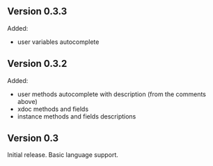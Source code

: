 ## Version 0.3.3

Added:
* user variables autocomplete

## Version 0.3.2

Added:
* user methods autocomplete with description (from the comments above)
* xdoc methods and fields
* instance methods and fields descriptions

## Version 0.3

Initial release. Basic language support.
